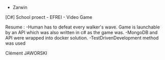 - Zarwin

[C#] School proect - EFREI - Video Game

Resume : 
  -Human has to defeat every walker's wave. Game is launchable by an API which was also written in c# as the game was.
  -MongoDB and API were wrapped into docker solution.
  -TestDrivenDevelopment method was used
  
Clément JAWORSKI
